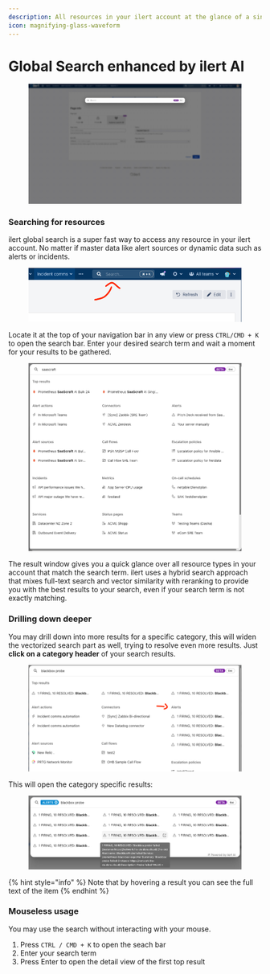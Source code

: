 ```yaml
---
description: All resources in your ilert account at the glance of a single interface
icon: magnifying-glass-waveform
---
```


# Global Search enhanced by ilert AI

<figure><img src="../../.gitbook/assets/searchgif.gif" alt=""><figcaption></figcaption></figure>

### Searching for resources

ilert global search is a super fast way to access any resource in your ilert account. No matter if master data like alert sources or dynamic data such as alerts or incidents.

<figure><img src="../../.gitbook/assets/image (131).png" alt=""><figcaption></figcaption></figure>

Locate it at the top of your navigation bar in any view or press `CTRL/CMD + K` to open the search bar. Enter your desired search term and wait a moment for your results to be gathered.

<figure><img src="../../.gitbook/assets/image (132).png" alt=""><figcaption></figcaption></figure>

The result window gives you a quick glance over all resource types in your account that match the search term. ilert uses a hybrid search approach that mixes full-text search and vector similarity with reranking to provide you with the best results to your search, even if your search term is not exactly matching.

### Drilling down deeper

You may drill down into more results for a specific category, this will widen the vectorized search part as well, trying to resolve even more results. Just **click on a category header** of your search results.

<figure><img src="../../.gitbook/assets/image (133).png" alt=""><figcaption></figcaption></figure>

This will open the category specific results:

<figure><img src="../../.gitbook/assets/image (134).png" alt=""><figcaption></figcaption></figure>

{% hint style="info" %}
Note that by hovering a result you can see the full text of the item
{% endhint %}

### Mouseless usage

You may use the search without interacting with your mouse.

1. Press `CTRL / CMD + K` to open the seach bar
2. Enter your search term
3. Press Enter to open the detail view of the first top result

